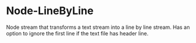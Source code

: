 Node-LineByLine
===============

Node stream that transforms a text stream into a line by line stream.  Has an option to ignore the first line if the text file has  header line.


